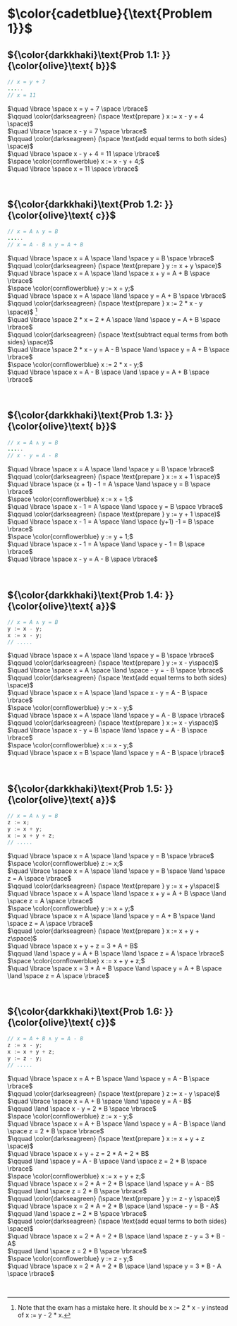 # $\color{cadetblue}{\text{Problem 1}}$

## ${\color{darkkhaki}\text{Prob 1.1: }}{\color{olive}\text{ b}}$

```java
// x = y + 7
.....
// x = 11
```

$\quad \lbrace \space x = y + 7 \space \rbrace$  
$\qquad \color{darkseagreen} (\space \text{prepare } x := x - y + 4 \space)$  
$\quad \lbrace \space x - y = 7 \space \rbrace$  
$\qquad \color{darkseagreen} (\space \text{add equal terms to both sides} \space)$  
$\quad \lbrace \space x - y + 4 = 11 \space \rbrace$  
$\space \color{cornflowerblue} x := x - y + 4;$  
$\quad \lbrace \space x = 11 \space \rbrace$  

&nbsp;

## ${\color{darkkhaki}\text{Prob 1.2: }}{\color{olive}\text{ c}}$

```java
// x = A ∧ y = B
.....
// x = A - B ∧ y = A + B
```

$\quad \lbrace \space x = A \space \land \space y = B \space \rbrace$  
$\qquad \color{darkseagreen} (\space \text{prepare } y := x + y \space)$  
$\quad \lbrace \space x = A \space \land \space x + y = A + B \space \rbrace$  
$\space \color{cornflowerblue} y := x + y;$  
$\quad \lbrace \space x = A \space \land \space y = A + B \space \rbrace$  
$\qquad \color{darkseagreen} (\space \text{prepare } x := 2 * x - y \space)$  [^1]  
$\quad \lbrace \space 2 * x = 2 * A \space \land \space y = A + B \space \rbrace$  
$\qquad \color{darkseagreen} (\space \text{subtract equal terms from both sides} \space)$  
$\quad \lbrace \space 2 * x - y = A - B \space \land \space y = A + B \space \rbrace$  
$\space \color{cornflowerblue} x := 2 * x - y;$  
$\quad \lbrace \space x = A - B \space \land \space y = A + B \space \rbrace$  


[^1]: Note that the exam has a mistake here. It should be x := 2 * x - y instead of x := y - 2 * x.

&nbsp;

## ${\color{darkkhaki}\text{Prob 1.3: }}{\color{olive}\text{ b}}$

```java
// x = A ∧ y = B
.....
// x - y = A - B
```

$\quad \lbrace \space x = A \space \land \space y = B \space \rbrace$  
$\qquad \color{darkseagreen} (\space \text{prepare } x := x + 1 \space)$  
$\quad \lbrace \space (x + 1) - 1 = A \space \land \space y = B \space \rbrace$  
$\space \color{cornflowerblue} x := x + 1;$  
$\quad \lbrace \space x - 1 = A \space \land \space y = B \space \rbrace$  
$\qquad \color{darkseagreen} (\space \text{prepare } y := y + 1 \space)$  
$\quad \lbrace \space x - 1 = A \space \land \space (y+1) -1 = B \space \rbrace$  
$\space \color{cornflowerblue} y := y + 1;$  
$\quad \lbrace \space x - 1 = A \space \land \space y - 1 = B \space \rbrace$  
$\quad \lbrace \space x - y = A - B \space \rbrace$  

&nbsp;

## ${\color{darkkhaki}\text{Prob 1.4: }}{\color{olive}\text{ a}}$

```java
// x = A ∧ y = B
y := x - y; 
x := x - y;
// .....
```

$\quad \lbrace \space x = A \space \land \space y = B \space \rbrace$  
$\qquad \color{darkseagreen} (\space \text{prepare } y := x - y\space)$  
$\quad \lbrace \space x = A \space \land \space - y = - B \space \rbrace$  
$\qquad \color{darkseagreen} (\space \text{add equal terms to both sides} \space)$  
$\quad \lbrace \space x = A \space \land \space x - y = A - B \space \rbrace$  
$\space \color{cornflowerblue} y := x - y;$  
$\quad \lbrace \space x = A \space \land \space y = A - B \space \rbrace$  
$\qquad \color{darkseagreen} (\space \text{prepare } x := x - y\space)$  
$\quad \lbrace \space x - y = B \space \land \space y = A - B \space \rbrace$  
$\space \color{cornflowerblue} x := x - y;$  
$\quad \lbrace \space x = B \space \land \space y = A - B \space \rbrace$  

&nbsp;

## ${\color{darkkhaki}\text{Prob 1.5: }}{\color{olive}\text{ a}}$

```java
// x = A ∧ y = B
z := x; 
y := x + y; 
x := x + y + z;
// .....
```

$\quad \lbrace \space x = A \space \land \space y = B \space \rbrace$  
$\space \color{cornflowerblue} z := x;$  
$\quad \lbrace \space x = A \space \land \space y = B \space \land \space z = A \space \rbrace$  
$\qquad \color{darkseagreen} (\space \text{prepare } y := x + y\space)$  
$\quad \lbrace \space x = A \space \land \space x + y = A + B \space \land \space z = A \space \rbrace$  
$\space \color{cornflowerblue} y := x + y;$  
$\quad \lbrace \space x = A \space \land \space y = A + B \space \land \space z = A \space \rbrace$  
$\qquad \color{darkseagreen} (\space \text{prepare } x := x + y + z\space)$  
$\quad \lbrace \space x + y + z = 3 * A + B$  
$\qquad \land \space y = A + B \space \land \space z = A \space \rbrace$  
$\space \color{cornflowerblue} x := x + y + z;$  
$\quad \lbrace \space x = 3 * A + B \space \land \space y = A + B \space \land \space z = A \space \rbrace$  

&nbsp;

## ${\color{darkkhaki}\text{Prob 1.6: }}{\color{olive}\text{ c}}$

```java
// x = A + B ∧ y = A - B
z := x - y; 
x := x + y + z; 
y := z - y;
// .....
```

$\quad \lbrace \space x = A + B \space \land \space y = A - B \space \rbrace$  
$\qquad \color{darkseagreen} (\space \text{prepare } z := x - y \space)$  
$\quad \lbrace \space x = A + B \space \land \space y = A - B$  
$\qquad \land \space x - y = 2 * B  \space \rbrace$  
$\space \color{cornflowerblue} z := x - y;$  
$\quad \lbrace \space x = A + B \space \land \space y = A - B \space \land \space z = 2 * B \space \rbrace$  
$\qquad \color{darkseagreen} (\space \text{prepare } x := x + y + z \space)$  
$\quad \lbrace \space x + y + z = 2 * A + 2 * B$  
$\qquad \land \space y = A - B \space \land \space z = 2 * B \space \rbrace$  
$\space \color{cornflowerblue} x := x + y + z;$  
$\quad \lbrace \space x = 2 * A + 2 * B \space \land \space y = A - B$  
$\qquad \land \space z = 2 * B \space \rbrace$  
$\qquad \color{darkseagreen} (\space \text{prepare } y := z - y \space)$  
$\quad \lbrace \space x = 2 * A + 2 * B \space \land \space - y = B - A$  
$\qquad \land \space z = 2 * B \space \rbrace$  
$\qquad \color{darkseagreen} (\space \text{add equal terms to both sides} \space)$  
$\quad \lbrace \space x = 2 * A + 2 * B \space \land \space z - y = 3 * B - A$  
$\qquad \land \space z = 2 * B \space \rbrace$  
$\space \color{cornflowerblue} y := z - y;$  
$\quad \lbrace \space x = 2 * A + 2 * B \space \land \space y = 3 * B - A \space \rbrace$  

&nbsp;
